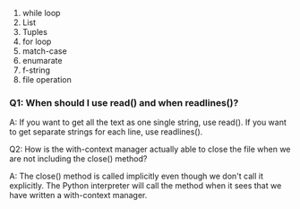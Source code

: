 1. while loop
2. List
3. Tuples
4. for loop
5. match-case
6. enumarate
7. f-string
8. file operation

### Q1: When should I use read() and when readlines()?

A: If you want to get all the text as one single string, use read(). If you want to get separate strings for each line, use readlines().

Q2: How is the with-context manager actually able to close the file when we are not including the close() method?

A: The close() method is called implicitly even though we don't call it explicitly. The Python interpreter will call the method when it sees that we have written a with-context manager.